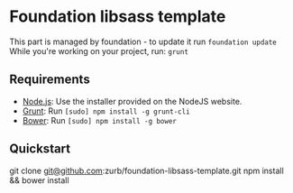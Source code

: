 # Foundation libsass template

This part is managed by foundation - to update it run ``foundation update``
While you're working on your project, run: `grunt`

## Requirements

  * [Node.js](http://nodejs.org): Use the installer provided on the NodeJS website.
  * [Grunt](http://gruntjs.com/): Run `[sudo] npm install -g grunt-cli`
  * [Bower](http://bower.io): Run `[sudo] npm install -g bower`

## Quickstart

git clone git@github.com:zurb/foundation-libsass-template.git
npm install && bower install
